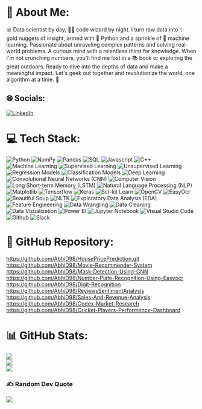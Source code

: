 # 💫 About Me:
📊 Data scientist by day, 🧙‍♂️ code wizard by night. I turn raw data into ✨ gold nuggets of insight, armed with 🐍 Python and a sprinkle of 🤖 machine learning. Passionate about unraveling complex patterns and solving real-world problems. A curious mind with a relentless thirst for knowledge. When I'm not crunching numbers, you'll find me lost in a 📚 book or exploring the great outdoors. Ready to dive into the depths of data and make a meaningful impact. Let's geek out together and revolutionize the world, one algorithm at a time. 🚀


## 🌐 Socials:
[![LinkedIn](https://img.shields.io/badge/LinkedIn-%230077B5.svg?logo=linkedin&logoColor=white)](https://linkedin.com/in/abhimanyu-dave-9b1038175) 

# 💻 Tech Stack:
![Python](https://img.shields.io/badge/python-3670A0?style=for-the-badge&logo=python&logoColor=ffdd54) ![NumPy](https://img.shields.io/badge/numpy-%23013243.svg?style=for-the-badge&logo=numpy&logoColor=white) ![Pandas](https://img.shields.io/badge/pandas-%23150458.svg?style=for-the-badge&logo=pandas&logoColor=white) ![SQL](https://img.shields.io/badge/sql-%23032F63.svg?style=for-the-badge&logo=amazon-dynamodb&logoColor=white) ![Javascript](https://img.shields.io/badge/javascript-%23323330.svg?style=for-the-badge&logo=javascript&logoColor=%23F7DF1E) ![C++](https://img.shields.io/badge/c%2B%2B-%2300599C.svg?style=for-the-badge&logo=c%2B%2B&logoColor=white) ![Machine Learning](https://img.shields.io/badge/Machine%20Learning-%23339DFF.svg?style=for-the-badge) ![Supervised Learning](https://img.shields.io/badge/Supervised%20Learning-%23F7931E.svg?style=for-the-badge) ![Unsupervised Learning](https://img.shields.io/badge/Unsupervised%20Learning-%23F7931E.svg?style=for-the-badge) ![Regression Models](https://img.shields.io/badge/Regression%20Models-%23F7931E.svg?style=for-the-badge) ![Classification Models](https://img.shields.io/badge/Classification%20Models-%23F7931E.svg?style=for-the-badge) ![Deep Learning](https://img.shields.io/badge/Deep%20Learning-%23EE4C2C.svg?style=for-the-badge) ![Convolutional Neural Networks (CNN)](https://img.shields.io/badge/Convolutional%20Neural%20Networks%20(CNN)-%23EE4C2C.svg?style=for-the-badge) ![Computer Vision](https://img.shields.io/badge/Computer%20Vision-%23EE4C2C.svg?style=for-the-badge) ![Long Short-term Memory (LSTM)](https://img.shields.io/badge/Long%20Short--term%20Memory%20(LSTM)-%23EE4C2C.svg?style=for-the-badge) ![Natural Language Processing (NLP)](https://img.shields.io/badge/Natural%20Language%20Processing%20(NLP)-%23EE4C2C.svg?style=for-the-badge) ![Matplotlib](https://img.shields.io/badge/Matplotlib-%230C55A5.svg?style=for-the-badge&logo=python&logoColor=%white) ![Tensorflow](https://img.shields.io/badge/Tensorflow-%23FF6F00.svg?style=for-the-badge&logo=TensorFlow&logoColor=white) ![Keras](https://img.shields.io/badge/Keras-%23D00000.svg?style=for-the-badge&logo=Keras&logoColor=white) ![Sci-kit Learn](https://img.shields.io/badge/scikit--learn-%23F7931E.svg?style=for-the-badge&logo=scikit-learn&logoColor=white) ![OpenCV](https://img.shields.io/badge/OpenCV-%23FF6F00.svg?style=for-the-badge&logo=OpenCV&logoColor=white) ![EasyOcr](https://img.shields.io/badge/EasyOcr-%231E415D.svg?style=for-the-badge) ![Beautiful Soup](https://img.shields.io/badge/Beautiful%20Soup-%23414E52.svg?style=for-the-badge) ![NLTK](https://img.shields.io/badge/NLTK-%23333330.svg?style=for-the-badge) ![Exploratory Data Analysis (EDA)](https://img.shields.io/badge/Exploratory%20Data%20Analysis%20(EDA)-%23333330.svg?style=for-the-badge) ![Feature Engineering](https://img.shields.io/badge/Feature%20Engineering-%23333330.svg?style=for-the-badge) ![Data Wrangling](https://img.shields.io/badge/Data%20Wrangling-%23333330.svg?style=for-the-badge) ![Data Cleaning](https://img.shields.io/badge/Data%20Cleaning-%23333330.svg?style=for-the-badge) ![Data Visualization](https://img.shields.io/badge/Data%20Visualization-%23333330.svg?style=for-the-badge) ![Power BI](https://img.shields.io/badge/Power%20BI-%23333330.svg?style=for-the-badge) ![Jupyter Notebook](https://img.shields.io/badge/Jupyter%20Notebook-%2300324D.svg?style=for-the-badge) ![Visual Studio Code](https://img.shields.io/badge/Visual%20Studio%20Code-%23007ACC.svg?style=for-the-badge&logo=visual-studio-code&logoColor=white) ![Github](https://img.shields.io/badge/Github-%23121011.svg?style=for-the-badge&logo=github&logoColor=white) ![Slack](https://img.shields.io/badge/Slack-%234A154B.svg?style=for-the-badge&logo=slack&logoColor=white)


# 📁 GitHub Repository:
https://github.com/AbhiD98/HousePricePrediction.git<br/>
https://github.com/AbhiD98/Movie-Recommender-System<br/>
https://github.com/AbhiD98/Mask-Detection-Using-CNN<br/>
https://github.com/AbhiD98/Number-Plate-Recognition-Using-Easyocr<br/>
https://github.com/AbhiD98/Digit-Recognition<br/>
https://github.com/AbhiD98/ReviewsSentimentAnalysis<br/>
https://github.com/AbhiD98/Sales-And-Revenue-Analysis<br/>
https://github.com/AbhiD98/Codex-Market-Research<br/>
https://github.com/AbhiD98/Cricket-Players-Performence-Dashboard<br/>

# 📊 GitHub Stats:
![](https://github-readme-stats.vercel.app/api?username=AbhiD98&theme=city_light&hide_border=false&include_all_commits=false&count_private=false)<br/>
![](https://github-readme-streak-stats.herokuapp.com/?user=AbhiD98&theme=city_light&hide_border=false)<br/>
![](https://github-readme-stats.vercel.app/api/top-langs/?username=AbhiD98&theme=city_light&hide_border=false&include_all_commits=false&count_private=false&layout=compact)


### ✍️ Random Dev Quote
![](https://quotes-github-readme.vercel.app/api?type=horizontal&theme=radical)

<!-- Proudly created with GPRM ( https://gprm.itsvg.in ) -->

